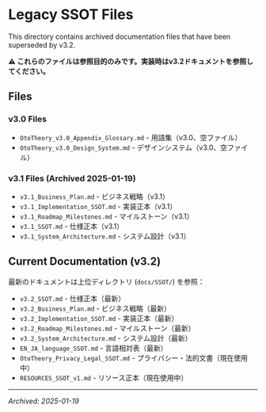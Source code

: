 # Legacy SSOT Files

This directory contains archived documentation files that have been superseded by v3.2.

**⚠️ これらのファイルは参照目的のみです。実装時はv3.2ドキュメントを参照してください。**

## Files

### v3.0 Files
- `OtoTheory_v3.0_Appendix_Glossary.md` - 用語集（v3.0、空ファイル）
- `OtoTheory_v3.0_Design_System.md` - デザインシステム（v3.0、空ファイル）

### v3.1 Files (Archived 2025-01-19)
- `v3.1_Business_Plan.md` - ビジネス戦略（v3.1）
- `v3.1_Implementation_SSOT.md` - 実装正本（v3.1）
- `v3.1_Roadmap_Milestones.md` - マイルストーン（v3.1）
- `v3.1_SSOT.md` - 仕様正本（v3.1）
- `v3.1_System_Architecture.md` - システム設計（v3.1）


## Current Documentation (v3.2)

最新のドキュメントは上位ディレクトリ (`docs/SSOT/`) を参照：

- `v3.2_SSOT.md` - 仕様正本（最新）
- `v3.2_Business_Plan.md` - ビジネス戦略（最新）
- `v3.2_Implementation_SSOT.md` - 実装正本（最新）
- `v3.2_Roadmap_Milestones.md` - マイルストーン（最新）
- `v3.2_System_Architecture.md` - システム設計（最新）
- `EN_JA_language_SSOT.md` - 言語相対表（最新）
- `OtoTheory_Privacy_Legal_SSOT.md` - プライバシー・法的文書（現在使用中）
- `RESOURCES_SSOT_v1.md` - リソース正本（現在使用中）

---

*Archived: 2025-01-19*


